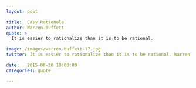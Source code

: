```yaml
---
layout: post

title:  Easy Rationale
author: Warren Buffett
quote: >
  It is easier to rationalize than it is to be rational.

image: /images/warren-buffett-17.jpg
twitter: It is easier to rationalize than it is to be rational. Warren Buffett http://quotes.stockflare.com/

date:   2015-08-30 10:00:00
categories: quote

---
```


